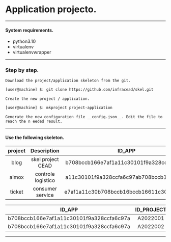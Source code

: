 # Application projecto.
---

#### System requirements.

* python3.10
* virtualenv
* virtualenvwrapper

---

### Step by step.

    Download the project/application skeleton from the git.

```bash
[user@machine] $: git clone https://github.com/infracead/skel.git
```

    Create the new project / application.

```bash
[user@machine] $: mkproject project-application
```

    Generate the new configuration file __config.json__. Edit the file to reach the n eeded result.

---

#### Use the following skeleton.


| project   | Description        | ID_APP                                    |
|:---------:|:------------------:|:-----------------------------------------:|
| blog      | skel project CEAD  | b708bccb166e7af1a11c30101f9a328ccfa6c97a  |
| almox     | controle logistico | a11c30101f9a328ccfa6c97ab708bccb166e7af0  |
| ticket    | consumer service   | e7af1a11c30b708bccb16bccb16611c30101f9a9  |


| ID_APP                                   | ID_PROJECT |
|:----------------------------------------:|:----------:|
| b708bccb166e7af1a11c30101f9a328ccfa6c97a | A2022001   |
| b708bccb166e7af1a11c30101f9a328ccfa6c97a | A2022002   |


---
